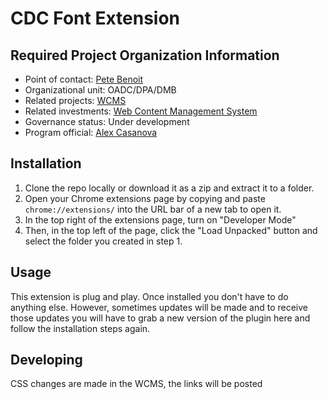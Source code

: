 # CDC Font Extension

## Required Project Organization Information
* Point of contact: [Pete Benoit](mailto:idk1@cdc.gov)
* Organizational unit: OADC/DPA/DMB
* Related projects: [WCMS](https://github.com/cdcent/WCMS)
* Related investments: [Web Content Management System](https://esc.cdc.gov/Pages/pSystemDetails.aspx?SysID=1964)
* Governance status: Under development
* Program official: [Alex Casanova](mailto:buq3@cdc.gov)

## Installation

1. Clone the repo locally or download it as a zip and extract it to a folder.
2. Open your Chrome extensions page by copying and paste `chrome://extensions/` into the URL bar of a new tab to open it.
3. In the top right of the extensions page, turn on "Developer Mode"
4. Then, in the top left of the page, click the "Load Unpacked" button and select the folder you created in step 1.


## Usage

This extension is plug and play. Once installed you don't have to do anything else. However, sometimes updates will be made and to receive those updates you will have to grab a new version of the plugin here and follow the installation steps again.

## Developing

CSS changes are made in the WCMS, the links will be posted

